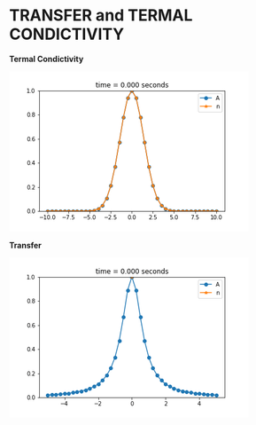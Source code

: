 # TRANSFER and TERMAL CONDICTIVITY
**Termal Condictivity**

![](graphics_gif/termal_conductivity.gif)

**Transfer**

![](graphics_gif/transfer.gif)
